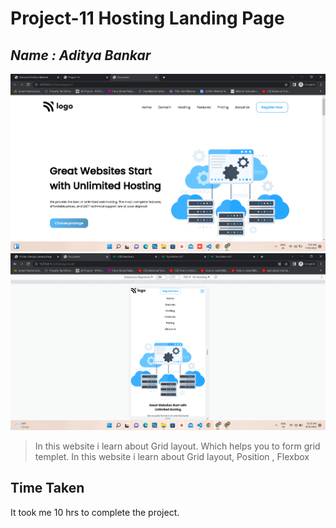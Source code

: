 # **Project-11 Hosting Landing Page**
## _Name : Aditya Bankar_

![](./images%20and%20svgs/Screenshot11.png)
![](./images%20and%20svgs/Screenshot11mobile.png)

> In this website i learn about Grid layout. Which helps you to form grid templet.
In this website i learn about Grid layout, Position , Flexbox

## Time Taken

It took me 10 hrs to complete the project.